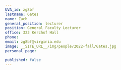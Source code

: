 ```yaml
---
UVA_id: zg8bf
lastname: Gates
name: Zach
general_position: lecturer
position: General Faculty Lecturer
office: 323 Kerchof Hall
phone: 
email: zg8bf@virginia.edu
image: __SITE_URL__/img/people/2022-fall/Gates.jpg 
personal_page:

published: false
---
```

